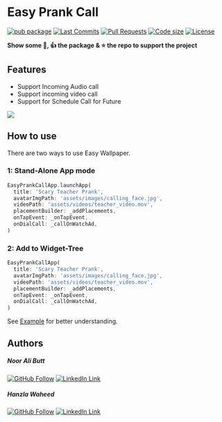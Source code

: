 # Easy Prank Call

[![pub package](https://img.shields.io/pub/v/easy_prank_call.svg?logo=dart&logoColor=00b9fc)](https://pub.dartlang.org/packages/easy_prank_call)
[![Last Commits](https://img.shields.io/github/last-commit/nooralibutt/easy_prank_call?logo=git&logoColor=white)](https://github.com/nooralibutt/easy_prank_call/commits/master)
[![Pull Requests](https://img.shields.io/github/issues-pr/nooralibutt/easy_prank_call?logo=github&logoColor=white)](https://github.com/nooralibutt/easy_prank_call/pulls)
[![Code size](https://img.shields.io/github/languages/code-size/nooralibutt/easy_prank_call?logo=github&logoColor=white)](https://github.com/nooralibutt/easy_prank_call)
[![License](https://img.shields.io/github/license/nooralibutt/easy_prank_call?logo=open-source-initiative&logoColor=green)](https://github.com/nooralibutt/easy_prank_call/blob/master/LICENSE)

**Show some 💙, 👍 the package & ⭐️ the repo to support the project**

## Features
- Support Incoming Audio call
- Support incoming video call
- Support for Schedule Call for Future

![](https://github.com/nooralibutt/easy_prank_call/blob/master/demo_gif.gif?raw=true)

## How to use
There are two ways to use Easy Wallpaper.


### 1: Stand-Alone App mode

```dart
EasyPrankCallApp.launchApp(
  title: 'Scary Teacher Prank',
  avatarImgPath: 'assets/images/calling_face.jpg',
  videoPath: 'assets/videos/teacher_video.mov',
  placementBuilder: _addPlacements,
  onTapEvent: _onTapEvent,
  onDialCall: _callOnWatchAd,
)
```

### 2: Add to Widget-Tree

```dart
EasyPrankCallApp(
  title: 'Scary Teacher Prank',
  avatarImgPath: 'assets/images/calling_face.jpg',
  videoPath: 'assets/videos/teacher_video.mov',
  placementBuilder: _addPlacements,
  onTapEvent: _onTapEvent,
  onDialCall: _callOnWatchAd,
)
```

See [Example](https://pub.dev/packages/easy_prank_call/example) for better understanding.

## Authors
##### Noor Ali Butt
[![GitHub Follow](https://img.shields.io/badge/Connect--blue.svg?logo=Github&longCache=true&style=social&label=Follow)](https://github.com/nooralibutt) [![LinkedIn Link](https://img.shields.io/badge/Connect--blue.svg?logo=linkedin&longCache=true&style=social&label=Connect
)](https://www.linkedin.com/in/nooralibutt)
##### Hanzla Waheed
[![GitHub Follow](https://img.shields.io/badge/Connect--blue.svg?logo=Github&longCache=true&style=social&label=Follow)](https://github.com/mhanzla80) [![LinkedIn Link](https://img.shields.io/badge/Connect--blue.svg?logo=linkedin&longCache=true&style=social&label=Connect
)](https://www.linkedin.com/in/mhanzla80)